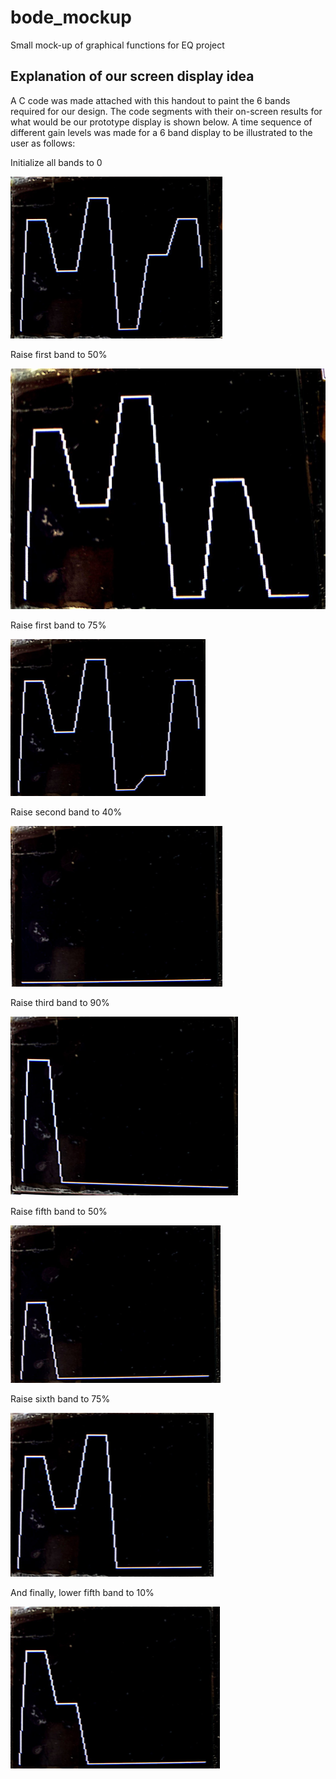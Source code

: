 # bode_mockup
Small mock-up of graphical functions for EQ project

## Explanation of our screen display idea


A C code was made attached with this handout to paint the 6 bands required for our design. The code segments with their on-screen results for what would be our prototype display is shown below. A time sequence of different gain levels was made for a 6 band display to be illustrated to the user as follows:


Initialize all bands to 0

![img1](./img/image1.png)

Raise first band to 50%

![img2](./img/image2.png)


Raise first band to 75%

![img3](./img/image3.png)


Raise second band to 40%

![img4](./img/image4.png)

Raise third band to 90%

![img5](./img/image5.png)

Raise fifth band to 50%

![img6](./img/image6.png)

Raise sixth band to 75%

![img7](./img/image7.png)

And finally, lower fifth band to 10%

![img8](./img/image8.png)
